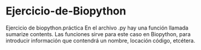 # Ejercicio-de-Biopython
Ejercicio de biopython.práctica
En el archivo .py hay una función llamada sumarize contents. Las funciones sirve para este caso en Biopython, para introducir información que contendrá un nombre, locación código, etcétera. 

